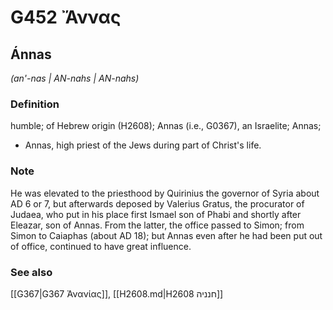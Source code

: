 # G452 Ἄννας

## Ánnas

_(an'-nas | AN-nahs | AN-nahs)_

### Definition

humble; of Hebrew origin (H2608); Annas (i.e., G0367), an Israelite; Annas; 

- Annas, high priest of the Jews during part of Christ's life.

### Note

He was elevated to the priesthood by Quirinius the governor of Syria about AD 6 or 7, but afterwards deposed by Valerius Gratus, the procurator of Judaea, who put in his place first Ismael son of Phabi and shortly after Eleazar, son of Annas. From the latter, the office passed to Simon; from Simon to Caiaphas (about AD 18); but Annas even after he had been put out of office, continued to have great influence.

### See also

[[G367|G367 Ἀνανίας]], [[H2608.md|H2608 חנניה]]
